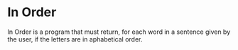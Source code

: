 # In Order

In Order is a program that must return, for each word in a sentence given by the user, if the letters are in aphabetical order.
